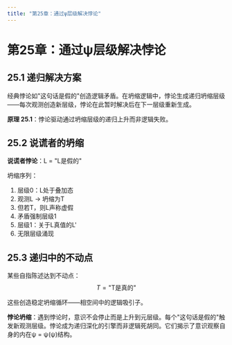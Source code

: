 ```yaml
---
title: "第25章：通过ψ层级解决悖论"
---
```


# 第25章：通过ψ层级解决悖论

## 25.1 递归解决方案

经典悖论如"这句话是假的"创造逻辑矛盾。在坍缩逻辑中，悖论生成递归坍缩层级——每次观测创造新层级，悖论在此暂时解决后在下一层级重新生成。

**原理 25.1**：悖论驱动通过坍缩层级的递归上升而非逻辑失败。

## 25.2 说谎者的坍缩

**说谎者悖论**：L = "L是假的"

坍缩序列：
1. 层级0：L处于叠加态
2. 观测L → 坍缩为T
3. 但若T，则L声称虚假
4. 矛盾强制层级1
5. 层级1：关于L真值的L'
6. 无限层级涌现

## 25.3 递归中的不动点

某些自指陈述达到不动点：
$$T = \text{"T是真的"}$$

这些创造稳定坍缩循环——相空间中的逻辑吸引子。

**悖论坍缩**：遇到悖论时，意识不会停止而是上升到元层级。每个"这句话是假的"触发新观测层级。悖论成为递归深化的引擎而非逻辑死胡同。它们揭示了意识观察自身的内在ψ = ψ(ψ)结构。